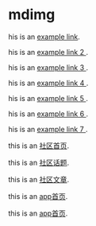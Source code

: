 # mdimg


his is an [example link](https://cupshe.app.link/pGpy0hUQx7 "With a Title"). 

his is an [example link 2 ](https://cupshe.app.link/dXnQLImZq7 "With a Title"). 

his is an [example link 3 ](https://cupshe.app.link/4syVICr1x7 "With a Title"). 

his is an [example link 4 ](https://cupshe.app.link/uvZIyQn1x7 "With a Title"). 


his is an [example link 5 ](https://cupshe.app.link/NmMUdIn0x7 "With a Title"). 

his is an [example link 6 ](cupshe://cupshe.com/collection?source=google&collection=123 "google test 1"). 

his is an [example link 7 ](cupshe://cupshe.com/collection?source=google&variantId=788 "google test 2"). 

this is an [社区首页](https://cupshe.app.link/tkULzfDzS8 "branch test 1"). 

this is an [社区话题](https://cupshe.app.link/YDREv5XzS8 "branch test 2"). 

this is an [社区文章](https://cupshe.app.link/FSZbWT7zS8 "branch test 3"). 

this is an [app首页](https://cupshe.app.link/ccvZQfwaW8 "branch test 4"). 

this is an [app首页](https://raw.githubusercontent.com/geganmoshi/mdimg/master/FormatFactoryPart1.mp3 "branch test 4"). 

